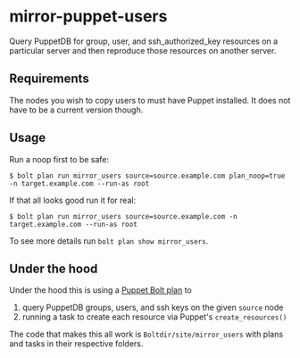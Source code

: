 # mirror-puppet-users

Query PuppetDB for group, user, and ssh_authorized_key resources on a
particular server and then reproduce those resources on another server.

## Requirements

The nodes you wish to copy users to must have Puppet installed. It does not
have to be a current version though.

## Usage

Run a noop first to be safe:

```
$ bolt plan run mirror_users source=source.example.com plan_noop=true -n target.example.com --run-as root
```

If that all looks good run it for real:

```
$ bolt plan run mirror_users source=source.example.com -n target.example.com --run-as root
```

To see more details run `bolt plan show mirror_users`.

## Under the hood

Under the hood this is using a [Puppet Bolt plan][] to

1. query PuppetDB groups, users, and ssh keys on the given `source` node
2. running a task to create each resource via Puppet's `create_resources()`

The code that makes this all work is `Boltdir/site/mirror_users` with plans and
tasks in their respective folders.


[Puppet Bolt plan]: https://puppet.com/docs/bolt/1.x/writing_tasks_and_plans.html
